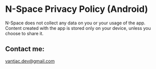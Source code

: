 # N-Space Privacy Policy (Android)

N-Space does not collect any data on you or your usage of the app. Content created with the app is stored only on your device, unless you choose to share it.

## Contact me:

vantjac.dev@gmail.com
